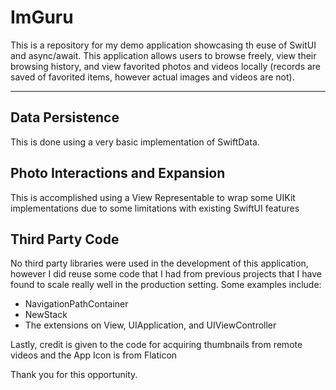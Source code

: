 
# ImGuru

This is a repository for my demo application showcasing th euse of SwitUI and async/await. This application allows users to browse freely, view their browsing history, and view favorited photos and videos locally (records are saved of favorited items, however actual images and videos are not).



---

## Data Persistence 

This is done using a very basic implementation of SwiftData.

## Photo Interactions and Expansion

This is accomplished using a View Representable to wrap some UIKit implementations due to some limitations with existing SwiftUI features

## Third Party Code

No third party libraries were used in the development of this application, however I did reuse some code that I had from previous projects that I have found to scale really well in the production setting. Some examples include:
- NavigationPathContainer
- NewStack
- The extensions on View, UIApplication, and UIViewController

Lastly, credit is given to the code for acquiring thumbnails from remote videos and the App Icon is from Flaticon

Thank you for this opportunity.
